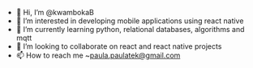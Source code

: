 - 👋 Hi, I’m @kwambokaB
- 👀 I’m interested in developing mobile applications using react native
- 🌱 I’m currently learning python, relational databases, algorithms and mqtt
- 💞️ I’m looking to collaborate on react and react native projects
- 📫 How to reach me ~paula.paulatek@gmail.com

<!---
kwambokaB/kwambokaB is a ✨ special ✨ repository because its `README.md` (this file) appears on your GitHub profile.
You can click the Preview link to take a look at your changes.
--->

